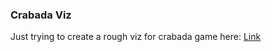 ### Crabada Viz

Just trying to create a rough viz for crabada game here: [Link](https://0xhatsume.github.io/crabadaviz/)